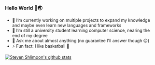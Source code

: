 ### Hello World 👋🌏

- 🔭 I’m currently working on multiple projects to expand my knowledge and maybe even learn new languages and frameworks
- 🌱 I’m still a university student learning computer science, nearing the end of my degree
- 💬 Ask me about almost anything (no guarantee I'll answer though 😉)
- ⚡ Fun fact: I like basketball 🏀

[![Steven Shlimoon's github stats](https://github-readme-stats.vercel.app/api?username=shli3&count_private=true&include_all_commits=true&show_icons=true&title_color=D70000&text_color=F7F7F7&icon_color=F7F702&bg_color=40A2E3)](https://github.com/anuraghazra/github-readme-stats)
